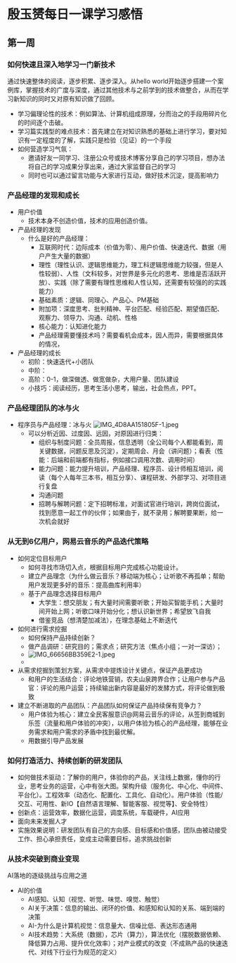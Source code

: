 # 殷玉赟每日一课学习感悟
## 第一周
### 如何快速且深入地学习一门新技术
通过快速整体的阅读，逐步积累、逐步深入。从hello world开始逐步搭建一个案例库，掌握技术的广度与深度，通过其他技术与之前学到的技术做整合，从而在学习新知识的同时又对原有知识做了回顾。
* 学习偏理论性的技术：例如算法、计算机组成原理，分而治之的手段用碎片化的时间逐个击破。
* 学习篇实践型的难点技术：首先建立在对知识熟悉的基础上进行学习，要对知识有一定程度的了解，实践只是检验（见证）的一个手段
* 如何营造学习气氛：
    * 邀请好友一同学习、注册公众号或技术博客分享自己的学习项目，想办法将自己的学习成果分享出来，通过大家监督自己的学习
    * 同时也可以通过留言功能与大家进行互动，做好技术沉淀，提高影响力
    
### 产品经理的发现和成长
* 用户价值
    * 技术本身不创造价值，技术的应用创造价值。
* 产品经理的发现
    * 什么是好的产品经理：
        * 互联网时代：边际成本（价值为零）、用户价值、快速迭代、数据（用户产生大量的数据）
        * 理性（理性认识、逻辑思维能力，理工科逻辑思维能力较强，但是人性较弱）、人性（文科较多，对世界是多元化的思考、思维是否活跃开放）、实践（除了需要有理性思维和人性认知，还需要有较强的的实践能力）
        * 基础素质：逻辑、同理心、产品心、PM基础
        * 附加项：深度思考、批判精神、平台匹配、经验匹配、期望值匹配、观察力、领导力、沟通、动机、性格
        * 核心能力：认知进化能力
        * 产品经理需要懂技术吗？需要看机会成本，因人而异，需要根据具体的情况，
* 产品经理的成长
    * 初阶：快速迭代+小团队
    * 中阶：
    * 高阶：0-1，做深做透、做宽做杂，大用户量、团队建设
    * 小技巧：阅读经历，思考生活小思考，输出，社会热点，PPT。

### 产品经理团队的冰与火
* 程序员与产品经理：冰与火
    ![IMG_4D8AA151805F-1.jpeg](http://ww1.sinaimg.cn/large/d58071b1ly1gbtzniomo0j21ke0vo7wh.jpg)
    * 可以分析近因、过度因、远因，对原因进行归类：
        * 组织与制度问题：全员周报，信息透明（全公司每个人都能看到，周关键数据，问题反思及沉淀），定期周会、月会（讲问题）；看表（性能：后端和前端都有指标，例如接口调用次数、调用时间）
        * 能力问题：能力提升培训，产品经理、程序员、设计师相互培训，阅读（每个人每年三本书，相互分享）、课程研发、外部学习、对项目进行复盘
        * 沟通问题
        * 招聘与解聘问题：定下招聘标准，对面试官进行培训，跨岗位面试，找到愿意一起工作的伙伴；如果由于，就不录用；解聘要果断，给一次机会就好

### 从无到6亿用户，网易云音乐的产品迭代策略
* 如何定位目标用户
    * 如何寻找市场切入点，根据目标用户完成核心功能设计。
    * 建立产品理念（为什么做云音乐？移动端为核心；让听歌不再孤单；帮助用户发现更多好的音乐：提高曲库利用率）
    * 基于产品理念选择目标用户
        * 大学生：想交朋友；有大量时间需要听歌；开始买智能手机；大量时间开始上网；听歌口味开始分化；想认识新世界；希望放飞自我
        * 借鉴竞品（想清楚加减法），在理念基础上不断迭代
* 如何进行需求挖掘
    * 如何保持产品持续创新？
    * 做产品调研：研究目的；需求点；研究方法（焦点小组；一对一深访）；
    * ![IMG_66656BB359E2-1.jpeg](http://ww1.sinaimg.cn/large/d58071b1ly1gbvuhvdnmhj21kw16ou02.jpg)
    * 
* 从需求挖掘到策划方案，从需求中提炼设计关键点，保证产品更成功
    * 和用户的生活结合：评论地铁营销，农夫山泉跨界合作；让用户参与产品官：评论的用户运营；持续输出新内容是最好的发酵方式，将评论做到极致
* 建立不断进取的产品团队：产品团队如何保证产品持续保有竞争力？
    * 用户体验为核心：建立全民客服意识@网易云音乐的评论，从签到商城到乐签（流量和用户体验的冲突），以用户体验为核心的产品经理，能够在业务需求和用户需求的矛盾中找到最优解。
    * 用数据引导产品发展

### 如何打造活力、持续创新的研发团队
* 如何做技术驱动：了解你的用户，体验你的产品，关注线上数据，懂你的行业，思考业务的运营，心中有张大图。架构升级（服务化、中心化、中间件、平台化）。工程效率（动态化、配置化、工具化、自动化）。用户体验（性能/交互、可用性、新IO【自然语言理解、智能客服、视觉等】、安全特性）
* 创新点：运营效率，数据化运营，调度系统，车载硬件，AI应用
* 面向未来发掘人才
* 实施效果说明：研发团队有自己的方向感、目标感和价值感，团队由被动接受工作、担心承担责任，变成主动需要目标，追求挑战创新

### 从技术突破到商业变现
AI落地的逐级挑战与应用之道
* AI的价值
    * AI感知、认知（视觉、听觉、味觉、嗅觉、触觉）
    * AI关于决策：信息的输出、闭环的价值、和感知和认知的关系、端到端的决策
    * AI-为什么是计算机视觉：信息量大、信噪比低、表达形态通用
    * AI技术趋势：大系统（数据），芯片（算力），算法优化（摆脱数据依赖、降低算力占用、提升优化效率）；对产业模式的改变（不成熟产品的快速迭代、对线下行业行为规范的定义）
